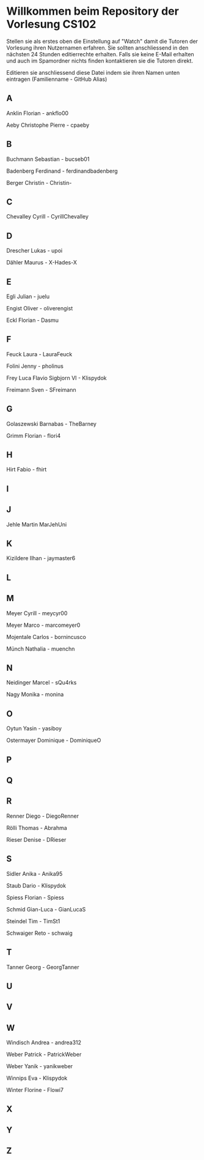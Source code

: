 # Willkommen beim Repository der Vorlesung CS102

Stellen sie als erstes oben die Einstellung auf "Watch" damit die Tutoren der Vorlesung ihren Nutzernamen erfahren. Sie sollten anschliessend in den nächsten 24 Stunden editierrechte erhalten. Falls sie keine E-Mail erhalten und auch im Spamordner nichts finden kontaktieren sie die Tutoren direkt.

Editieren sie anschliessend diese Datei indem sie ihren Namen unten eintragen (Familienname - GitHub Alias)

## A

Anklin Florian - ankflo00

Aeby Christophe Pierre - cpaeby

## B

Buchmann Sebastian - bucseb01

Badenberg Ferdinand - ferdinandbadenberg

Berger Christin - Christin-

## C

Chevalley Cyrill - CyrillChevalley

## D

Drescher Lukas - upoi

Dähler Maurus - X-Hades-X

## E

Egli Julian - juelu

Engist Oliver - oliverengist

Eckl Florian - Dasmu

## F
Feuck Laura - LauraFeuck

Folini Jenny - pholinus

Frey Luca Flavio Sigbjorn VI - Klispydok

Freimann Sven - SFreimann

## G

Golaszewski Barnabas - TheBarney

Grimm Florian - flori4

## H

Hirt Fabio - fhirt

## I

## J
Jehle Martin MarJehUni
## K

Kizildere Ilhan - jaymaster6

## L

## M

Meyer Cyrill - meycyr00

Meyer Marco - marcomeyer0

Mojentale Carlos - bornincusco

Münch Nathalia - muenchn
## N
 Neidinger Marcel - sQu4rks
 
 Nagy Monika - monina
 
## O

Oytun Yasin - yasiboy

Ostermayer Dominique - DominiqueO

## P

## Q

## R
Renner Diego - DiegoRenner

Rölli Thomas - Abrahma

Rieser Denise - DRieser
## S
Sidler Anika - Anika95

Staub Dario - Klispydok

Spiess Florian - Spiess

Schmid Gian-Luca - GianLucaS

Steindel Tim - TimSt1

Schwaiger Reto - schwaig
## T
Tanner Georg - GeorgTanner

## U

## V

## W
Windisch Andrea - andrea312

Weber Patrick - PatrickWeber

Weber Yanik - yanikweber

Winnips Eva - Klispydok

Winter Florine - Flowi7

## X

## Y

## Z
